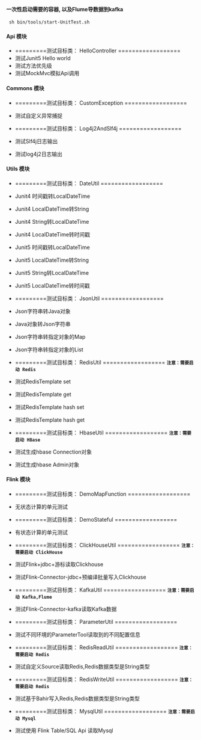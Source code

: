 
#### 一次性启动需要的容器, 以及Flume导数据到kafka ######
```
 sh bin/tools/start-UnitTest.sh
```

#### Api 模块

* =========测试目标类： HelloController ==================
* 测试Junit5 Hello world
* 测试方法优先级
* 测试MockMvc模拟Api调用

#### Commons 模块

* =========测试目标类： CustomException ==================
* 测试自定义异常捕捉

* =========测试目标类： Log4j2AndSlf4j ==================
* 测试Slf4j日志输出
* 测试log4j2日志输出

#### Utils 模块

* =========测试目标类： DateUtil ==================
* Junit4 时间戳转LocalDateTime
* Junit4 LocalDateTime转String
* Junit4 String转LocalDateTime
* Junit4 LocalDateTime转时间戳
* Junit5 时间戳转LocalDateTime
* Junit5 LocalDateTime转String
* Junit5 String转LocalDateTime
* Junit5 LocalDateTime转时间戳

* =========测试目标类： JsonUtil ==================
* Json字符串转Java对象
* Java对象转Json字符串
* Json字符串转指定对象的Map
* Json字符串转指定对象的List

* =========测试目标类： RedisUtil ==================
**`注意：需要启动 Redis`**
* 测试RedisTemplate set
* 测试RedisTemplate get
* 测试RedisTemplate hash set 
* 测试RedisTemplate hash get

* =========测试目标类： HbaseUtil ==================
**`注意：需要启动 HBase`**
* 测试生成hbase Connection对象
* 测试生成hbase Admin对象

#### Flink 模块

* =========测试目标类： DemoMapFunction ==================
* 无状态计算的单元测试

* =========测试目标类： DemoStateful ==================
* 有状态计算的单元测试

* =========测试目标类： ClickHouseUtil ==================
**`注意：需要启动 ClickHouse`**
* 测试Flink+jdbc+游标读取Clickhouse
* 测试Flink-Connector-jdbc+预编译批量写入Clickhouse

* =========测试目标类： KafkaUtil ==================
**`注意：需要启动 Kafka,Flume`**
* 测试Flink-Connector-kafka读取Kafka数据

* =========测试目标类： ParameterUtil ==================
* 测试不同环境的ParameterTool读取到的不同配置信息

* =========测试目标类： RedisReadUtil ==================
**`注意：需要启动 Redis`**
* 测试自定义Source读取Redis,Redis数据类型是String类型

* =========测试目标类： RedisWriteUtil ==================
**`注意：需要启动 Redis`**
* 测试基于Bahir写入Redis,Redis数据类型是String类型

* =========测试目标类： MysqlUtil ==================
**`注意：需要启动 Mysql`**
* 测试使用 Flink Table/SQL Api 读取Mysql

